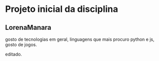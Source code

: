 #  Projeto inicial da disciplina
## LorenaManara

gosto de tecnologias em geral, linguagens que mais procuro python e js, gosto de jogos.

editado.
